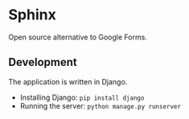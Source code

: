 # Sphinx
Open source alternative to Google Forms.

## Development
The application is written in Django.

* Installing Django: `pip install django`
* Running the server: `python manage.py runserver`
